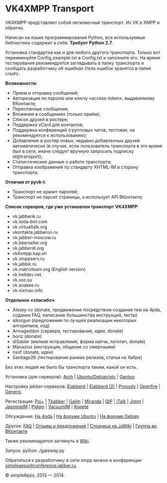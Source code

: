 VK4XMPP Transport
======

VK4XMPP представляет собой легковесный транспорт. Из VK в XMPP и обратно.

Написан на языке программирования Python, все используемые библиотеки содержит в себе. 
**Требует Python 2.7.**

Установка стандартна как и для любого другого транспорта. Только вот переименуйте Config_example.txt в Config.txt и заполните его.
На время тестирования рекомендуется заглядывать в папку транспорта и сообщать разработчику об ошибках (тела ошибок хранятся в папке crash).

**Возможности**:
* Прием и отправка сообщений;
* Авторизация по паролю или ключу «access-token», выдаваемому ВКонтакте;
* Пересланные сообщения;
* Вложения в сообщениях (только приём);
* Список друзей в ростере;
* Поддержка vCard для контактов;
* Поддержка конференций (групповых чатов, тестовая, не рекомендуется к использованию);
* Добавление в ростер новых, недавно добавленных друзей автоматически (в случае, если пользователь транспорта в это время был в сети, иначе следует вручную запросить подписку id@transport);
* Статистические данные о работе транспорта;
* Отправка изображений по стандарту XHTML-IM в сторону транспорта.

**Отличия от pyvk-t**:
* Транспорт не хранит паролей;
* Транспорт не парсит страницы, а использует API ВКонтакте;

**Список серверов, где уже установлен транспорт VK4XMPP**:
* vk.jabberik.ru
* vk.isida-bot.com
* vk.virtualtalk.org
* vkontakte.jabberon.ru
* vk.jabber-moscow.ru
* vk.beerseller.org
* vk.jabberid.org
* vk4xmpp.kap.sh
* vk.xmppserv.ru
* vk.jabbik.ru
* vk.matrixteam.org (English version)
* vk.helldev.net
* vk.xxo.su
* vk.anakee.ru
* vk.nixman.info


**Отдельное «спасибо»**:
* Alexey-cv (donate, продвижение посредством создания тем на 4pda, содание FAQ, написание большинства инструкций, тесты)
* alkorgun (предложения по лучшей реализации некоторых алгоритмов, код)
* Armageddon (сервера, тестирование, идеи, donate)
* boriz (donate)
* diSabler (мелкие исправления, форма капчи, логотип, donate)
* Manazius (инструкции, общение со смертными)
* nsof (donate, идеи)
* Santiago26 (тестирование ранних релизов, статья на Хабре)

Без этих людей не было бы транспорта таким, какой он есть.


Установка (для серверов): [Arch](https://github.com/mrDoctorWho/vk4xmpp/wiki/Установка-на-ArchLinux-с-Prosody) | [Ubuntu/Debian/etc](https://github.com/mrDoctorWho/vk4xmpp/wiki/Установка-(только-для-серверов)) | [Gentoo](http://blog.stv-fian.ru/?p=375)


Настройка jabber-серверов: [Ejabberd](https://github.com/mrDoctorWho/vk4xmpp/wiki/Установка-(только-для-серверов)) | [Ejabberd (2)](http://nixman.info/?p=2315) | [Prosody](https://github.com/mrDoctorWho/vk4xmpp/wiki/Установка-VK4XMPP-на-Prosody) | [Openfire](http://ky0uraku.livejournal.com/79921.html) | [Generic](http://dsy.name/?q=vk4xmpp) 

Регистрация: [Psi+](http://is.gd/ujPeZ8) | [Tkabber](http://dsy.name/?q=vk4xmpp) | [Gajim](http://xmppserv.ru/gajim/) | [Miranda](http://is.gd/q8ZfFP) | [QIP](http://is.gd/eLAt27) | [jTalk](http://is.gd/XkkdIl) | [Jimm](http://xmppserv.ru/jimm/) | [JasmineIM](http://xmppserv.ru/jasmine/) | [Pidgin](http://xmppserv.ru/pidgin/) | [VacuumIM](http://xmppserv.ru/vacuum/) | [Kopete](http://xmppserv.ru/kopete/)

Обсуждения: [На 4pda](http://is.gd/t10ZIc) | [На форуме Ubuntu](http://forum.ubuntu.ru/index.php?topic=230041) | [На форуме Debian](http://debianforum.ru/index.php?topic=6037)

Другое: [FAQ](http://is.gd/zgOMp9) | [Отзывы и предложения](http://vk4xmpp.userecho.com) | [Страница на JaWiki](http://jawiki.ru/Vk4xmpp) | [Группа во ВКонтакте](https://vk.com/vk4xmpp) 

Также рекомендуется заглянуть в [Wiki](https://github.com/mrDoctorWho/vk4xmpp/wiki/).

Запуск:
python ./gateway.py

Обратиться к разработчику в сети xmpp можно в конференции [simpleapps@conference.jabber.ru](xmpp:simpleapps@conference.jabber.ru?join).



© simpleApps, 2013 — 2014.

